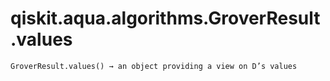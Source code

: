 # qiskit.aqua.algorithms.GroverResult.values

`GroverResult.values() → an object providing a view on D’s values`
